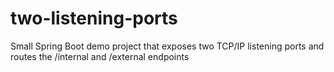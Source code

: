 # two-listening-ports
Small Spring Boot demo project that exposes two TCP/IP listening ports and routes the /internal and /external endpoints
